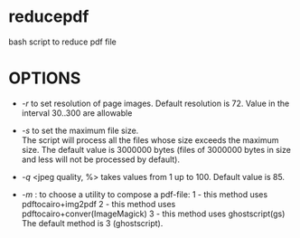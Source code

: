 # reducepdf
bash script to reduce pdf file 
# OPTIONS
* _-r_ <resolution in dpi> to set resolution of page images.
    Default resolution is 72. Value in the interval 30..300 are allowable

* _-s_ <file size in bytes> to set the maximum file size.  
    The script will process all the files whose size exceeds the maximum size.
    The default value is 3000000 bytes (files of 3000000 bytes in size and less will not be processed by default).

* _-q_ <jpeg quality, %> takes values from 1 up to 100.
    Default value is 85.

* _-m_ <number of method>: to choose a utility to compose a pdf-file:
    1 - this method uses pdftocairo+img2pdf
    2 - this method uses pdftocairo+conver(ImageMagick)
    3 - this method uses ghostscript(gs)
    The default method is 3 (ghostscript).
